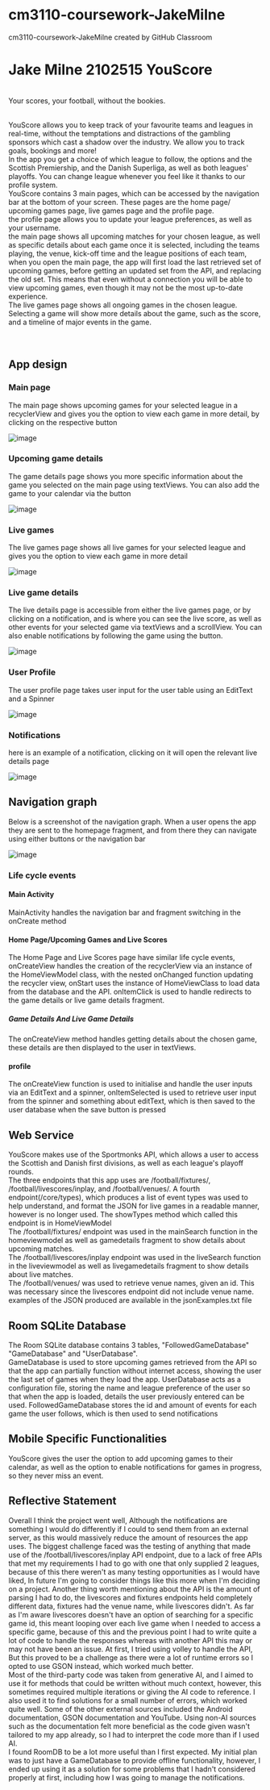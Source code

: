 # cm3110-coursework-JakeMilne
cm3110-coursework-JakeMilne created by GitHub Classroom



<h1><b>Jake Milne 2102515</b>         YouScore</h1><br>
Your scores, your football, without the bookies. <br><br>

YouScore allows you to keep track of your favourite teams and leagues in real-time, without the temptations and distractions of the gambling sponsors which cast a shadow over the industry. We allow you to track goals, bookings and more! <br>
In the app you get a choice of which league to follow, the options and the Scottish Premiership, and the Danish Superliga, as well as both leagues' playoffs. You can change league whenever you feel like it thanks to our profile system. <br>
YouScore contains 3 main pages, which can be accessed by the navigation bar at the bottom of your screen. These pages are the home page/ upcoming games page, live games page and the profile page.<br>
the profile page allows you to update your league preferences, as well as your username. <br>
the main page shows all upcoming matches for your chosen league, as well as specific details about each game once it is selected, including the teams playing, the venue, kick-off time and the league positions of each team, when you open the main page, the app will first load the last retrieved set of upcoming games, before getting an updated set from the API, and replacing the old set. This means that even without a connection you will be able to view upcoming games, even though it may not be the most up-to-date experience. <br>
The live games page shows all ongoing games in the chosen league. Selecting a game will show more details about the game, such as the score, and a timeline of major events in the game. <br> <br> <br>





<h2>App design</h2>
<h3>Main page </h3>
<p>The main page shows upcoming games for your selected league in a recyclerView and gives you the option to view each game in more detail, by clicking on the respective button </p>

![image](https://github.com/RobertGordonUniversity/cm3110-coursework-JakeMilne/assets/91962700/6e585a1f-d106-46d2-9ac8-55ddbbf26541)
<h3>Upcoming game details </h3>
<p>The game details page shows you more specific information about the game you selected on the main page using textViews. You can also add the game to your calendar via the button</p>

![image](https://github.com/RobertGordonUniversity/cm3110-coursework-JakeMilne/assets/91962700/9be0bb25-e36b-4dc9-a9cc-4b7b7c2b9c32)

<h3>Live games </h3>
<p>The live games page shows all live games for your selected league and gives you the option to view each game in more detail  </p>

![image](https://github.com/RobertGordonUniversity/cm3110-coursework-JakeMilne/assets/91962700/0f853680-b1f3-4775-97d0-b795aa9bdd0f)

<h3>Live game details </h3>
<p>The live details page is accessible from either the live games page, or by clicking on a notification, and is where you can see the live score, as well as other events for your selected game via textViews and a scrollView. You can also enable notifications by following the game using the button. </p>

![image](https://github.com/RobertGordonUniversity/cm3110-coursework-JakeMilne/assets/91962700/ebd1203a-06c5-463e-bb60-7b9968f6433d)

<h3>User Profile </h3>
<p>The user profile page takes user input for the user table using an EditText and a Spinner</p>

![image](https://github.com/RobertGordonUniversity/cm3110-coursework-JakeMilne/assets/91962700/2a1f920c-6795-4104-806b-dcbfc1d23f65)

<h3>Notifications </h3>
<p>here is an example of a notification, clicking on it will open the relevant live details page</p>

![image](https://github.com/RobertGordonUniversity/cm3110-coursework-JakeMilne/assets/91962700/513d1629-4cb3-4cb5-a246-1368e5d3585a)



<h2>Navigation graph</h2>

<p>Below is a screenshot of the navigation graph. When a user opens the app they are sent to the homepage fragment, and from there they can navigate using either buttons or the navigation bar</p>

![image](https://github.com/RobertGordonUniversity/cm3110-coursework-JakeMilne/assets/91962700/7fe18649-0633-4ace-ab7a-7ece318c2b7a)




<h3>Life cycle events</h3>
<h4>Main Activity</h4>
MainActivity handles the navigation bar and fragment switching in the onCreate method
<h4>Home Page/Upcoming Games and Live Scores</h4>
The Home Page and Live Scores page have similar life cycle events, onCreateView handles the creation of the recyclerView via an instance of the HomeViewModel class, with the nested onChanged function updating the recycler view, onStart uses the instance of HomeViewClass to load data from the database and the API. onItemClick is used to handle redirects to the game details or live game details fragment. <br>

<h5>Game Details And Live Game Details</h5>
The onCreateView method handles getting details about the chosen game, these details are then displayed to the user in textViews. <br>



<h4>profile</h4>
The onCreateView function is used to initialise and handle the user inputs via an EditText and a spinner, onItemSelected is used to retrieve user input from the spinner and something about editText, which is then saved to the user database when the save button is pressed <br>



<h2>Web Service</h2>
YouScore makes use of the Sportmonks API, which allows a user to access the Scottish and Danish first divisions, as well as each league's playoff rounds.<br>
The three endpoints that this app uses are /football/fixtures/, /football/livescores/inplay, and /football/venues/. A fourth endpoint(/core/types), which produces a list of event types was used to help understand, and format the JSON for live games in a readable manner, however is no longer used. The showTypes method which called this endpoint is in HomeViewModel<br>
The /football/fixtures/ endpoint was used in the mainSearch function in the homeviewmodel as well as gamedetails fragment to show details about upcoming matches. <br>
The /football/livescores/inplay endpoint was used in the liveSearch function in the liveviewmodel as well as livegamedetails fragment to show details about live matches. <br>
The /football/venues/ was used to retrieve venue names, given an id. This was necessary since the livescores endpoint did not include venue name. <br>
examples of the JSON produced are available in the jsonExamples.txt file <br>



<h2>Room SQLite Database</h2>
The Room SQLite database contains 3 tables, "FollowedGameDatabase" "GameDatabase" and "UserDatabase". <br>
GameDatabase is used to store upcoming games retrieved from the API so that the app can partially function without internet access, showing the user the last set of games when they load the app.
UserDatabase acts as a configuration file, storing the name and league preference of the user so that when the app is loaded, details the user previously entered can be used.
FollowedGameDatabase stores the id and amount of events for each game the user follows, which is then used to send notifications<br>


<h2>Mobile Specific Functionalities</h2>
YouScore gives the user the option to add upcoming games to their calendar, as well as the option to enable notifications for games in progress, so they never miss an event.



<h2>Reflective Statement</h2>
Overall I think the project went well, Although the notifications are something I would do differently if I could to send them from an external server, as this would massively reduce the amount of resources the app uses. The biggest challenge faced was the testing of anything that made use of the /football/livescores/inplay API endpoint, due to a lack of free APIs that met my requirements I had to go with one that only supplied 2 leagues, because of this there weren't as many testing opportunities as I would have liked, In future I'm going to consider things like this more when I'm deciding on a project. Another thing worth mentioning about the API is the amount of parsing I had to do, the livescores and fixtures endpoints held completely different data, fixtures had the venue name, while livescores didn't. As far as I'm aware livescores doesn't have an option of searching for a specific game id, this meant looping over each live game when I needed to access a specific game, because of this and the previous point I had to write quite a lot of code to handle the responses whereas with another API this may or may not have been an issue. At first, I tried using volley to handle the API, But this proved to be a challenge as there were a lot of runtime errors so I opted to use GSON instead, which worked much better. <br>
Most of the third-party code was taken from generative AI, and I aimed to use it for methods that could be written without much context, however, this sometimes required multiple iterations or giving the AI code to reference. I also used it to find solutions for a small number of errors, which worked quite well. Some of the other external sources included the Android documentation, GSON documentation and YouTube. Using non-AI sources such as the documentation felt more beneficial as the code given wasn't tailored to my app already, so I had to interpret the code more than if I used AI. <br>
I found RoomDB to be a lot more useful than I first expected. My initial plan was to just have a GameDatabase to provide offline functionality, however, I ended up using it as a solution for some problems that I hadn't considered properly at first, including how I was going to manage the notifications. <br>

